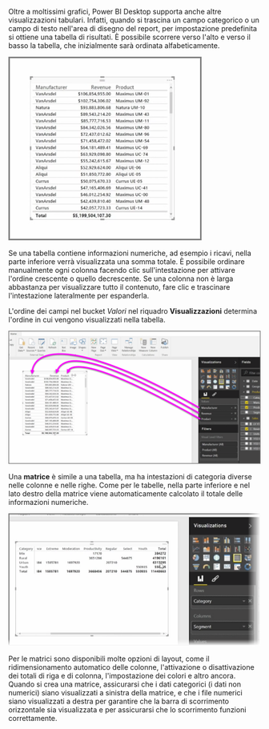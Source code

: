 Oltre a moltissimi grafici, Power BI Desktop supporta anche altre visualizzazioni tabulari. Infatti, quando si trascina un campo categorico o un campo di testo nell'area di disegno del report, per impostazione predefinita si ottiene una tabella di risultati. È possibile scorrere verso l'alto e verso il basso la tabella, che inizialmente sarà ordinata alfabeticamente.

![](media/3-6-create-tables-matrixes/3-6_1.png)

Se una tabella contiene informazioni numeriche, ad esempio i ricavi, nella parte inferiore verrà visualizzata una somma totale. È possibile ordinare manualmente ogni colonna facendo clic sull'intestazione per attivare l'ordine crescente o quello decrescente. Se una colonna non è larga abbastanza per visualizzare tutto il contenuto, fare clic e trascinare l'intestazione lateralmente per espanderla.

L'ordine dei campi nel bucket *Valori* nel riquadro **Visualizzazioni** determina l'ordine in cui vengono visualizzati nella tabella.

![](media/3-6-create-tables-matrixes/3-6_2.png)

Una **matrice** è simile a una tabella, ma ha intestazioni di categoria diverse nelle colonne e nelle righe. Come per le tabelle, nella parte inferiore e nel lato destro della matrice viene automaticamente calcolato il totale delle informazioni numeriche.

![](media/3-6-create-tables-matrixes/3-6_3.png)

Per le matrici sono disponibili molte opzioni di layout, come il ridimensionamento automatico delle colonne, l'attivazione o disattivazione dei totali di riga e di colonna, l'impostazione dei colori e altro ancora. Quando si crea una matrice, assicurarsi che i dati categorici (i dati non numerici) siano visualizzati a sinistra della matrice, e che i file numerici siano visualizzati a destra per garantire che la barra di scorrimento orizzontale sia visualizzata e per assicurarsi che lo scorrimento funzioni correttamente.

